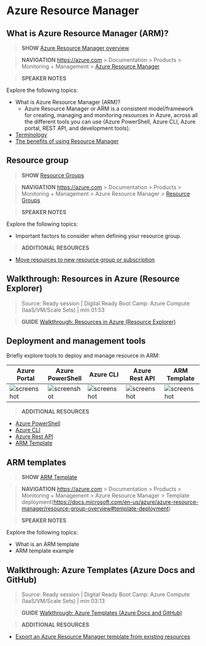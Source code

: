
# Azure Resource Manager

## What is Azure Resource Manager (ARM)?

> **SHOW** [Azure Resource Manager overview](https://docs.microsoft.com/en-us/azure/azure-resource-manager/resource-group-overview) 

> **NAVIGATION** https://azure.com > Documentation > Products > Monitoring + Management > [Azure Resource Manager](https://docs.microsoft.com/en-us/azure/azure-resource-manager/resource-group-overview) 

> **SPEAKER NOTES**

Explore the following topics:
* What is Azure Resource Manager (ARM)?
  * Azure Resource Manager or ARM is a consistent model/framework for creating, managing and monitoring resources in Azure, across all the different tools you can use (Azure PowerShell, Azure CLI, Azure portal, REST API, and development tools).
* [Terminology](https://docs.microsoft.com/en-us/azure/azure-resource-manager/resource-group-overview#terminology)
* [The benefits of using Resource Manager](https://docs.microsoft.com/en-us/azure/azure-resource-manager/resource-group-overview#the-benefits-of-using-resource-manager)


## Resource group

> **SHOW** [Resource Groups](https://docs.microsoft.com/en-us/azure/azure-resource-manager/resource-group-overview#resource-groups) 

> **NAVIGATION** https://azure.com > Documentation > Products > Monitoring + Management > Azure Resource Manager > [Resource Groups](https://docs.microsoft.com/en-us/azure/azure-resource-manager/resource-group-overview#resource-groups) 

> **SPEAKER NOTES**

Explore the following topics:
* Important factors to consider when defining your resource group.


> **ADDITIONAL RESOURCES**

* [Move resources to new resource group or subscription](https://docs.microsoft.com/en-us/azure/azure-resource-manager/resource-group-move-resources)


## Walkthrough: Resources in Azure (Resource Explorer)

> Source: Ready session | Digital Ready Boot Camp: Azure Compute (IaaS/VM/Scale Sets) | min 01:53

> **GUIDE** [Walkthrough: Resources in Azure (Resource Explorer)](/iaas-fundamentals-cx/resource-manager.md#walkthrough-resources-in-azure-resource-explorer) 


## Deployment and management tools

Briefly explore tools to deploy and manage resource in ARM:

| Azure Portal  | Azure PowerShell | Azure CLI  | Azure Rest API | ARM Template |
| ------------- | ------------- | ------------- |------------- | ------------- |
| ![screenshot](media/azure-portal.png "Azure Portal") | ![screenshot](media/azure-powershell.png "Azure Portal") | ![screenshot](media/azure-cli.png "Azure Portal") | ![screenshot](media/azure-restapi.png "Azure Portal") | ![screenshot](media/arm-templates.png "Azure Portal") |


> **ADDITIONAL RESOURCES**

* [Azure PowerShell](https://docs.microsoft.com/en-us/powershell/azure)
* [Azure CLI](https://docs.microsoft.com/en-us/cli/azure/overview)
* [Azure Rest API](https://docs.microsoft.com/en-us/rest/api/)
* [ARM Template](https://docs.microsoft.com/en-us/azure/azure-resource-manager/resource-group-overview#template-deployment)


## ARM templates

> **SHOW** [ARM Template](https://docs.microsoft.com/en-us/azure/azure-resource-manager/resource-group-overview#template-deployment)

> **NAVIGATION** https://azure.com > Documentation > Products > Monitoring + Management > Azure Resource Manager > Template deployment(https://docs.microsoft.com/en-us/azure/azure-resource-manager/resource-group-overview#template-deployment) 

> **SPEAKER NOTES**

Explore the following topics:
* What is an ARM template
* ARM template example



## Walkthrough: Azure Templates (Azure Docs and GitHub)

> Source: Ready session | Digital Ready Boot Camp: Azure Compute (IaaS/VM/Scale Sets) | min 03:13

> **GUIDE** [Walkthrough: Azure Templates (Azure Docs and GitHub)](/iaas-fundamentals-cx/resource-manager.md#walkthrough-azure-templates-azure-docs-and-github)


> **ADDITIONAL RESOURCES**

* [Export an Azure Resource Manager template from existing resources](https://docs.microsoft.com/en-us/azure/azure-resource-manager/resource-manager-export-template)

